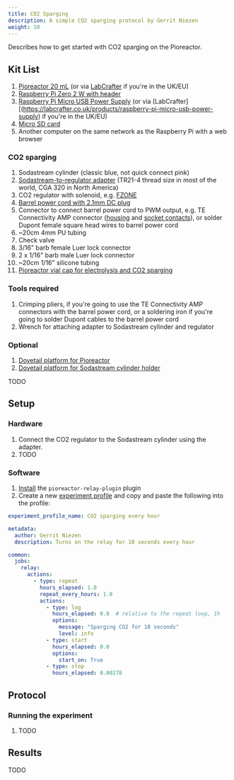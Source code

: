 ```yaml
---
title: CO2 Sparging
description: A simple CO2 sparging protocol by Gerrit Niezen
weight: 10
---
```


Describes how to get started with CO2 sparging on the Pioreactor.

## Kit List
1. [Pioreactor 20 mL](https://pioreactor.com/products/pioreactor-20ml?variant=46559156469816) (or via [LabCrafter](https://labcrafter.co.uk/products/pioreactor) if you're in the UK/EU)
1. [Raspberry Pi Zero 2 W with header](https://www.raspberrypi.com/products/raspberry-pi-zero-2-w/)
1. [Raspberry Pi Micro USB Power Supply](https://www.raspberrypi.com/products/micro-usb-power-supply/) (or via [LabCrafter][(https://labcrafter.co.uk/products/raspberry-pi-micro-usb-power-supply) if you're in the UK/EU)
1. [Micro SD card](https://docs.pioreactor.com/user-guide/common-questions#what-microsd-cards-do-you-recommend)
1. Another computer on the same network as the Raspberry Pi with a web browser

### CO2 sparging
1. Sodastream cylinder (classic blue, not quick connect pink)
1. [Sodastream-to-regulator adapter](https://www.aliexpress.com/item/4001089851288.html) (TR21-4 thread size in most of the world, CGA 320 in North America)
1. CO2 regulator with solenoid, e.g. [FZONE](https://fzaqua.com/collections/co2-system/products/fzone-dual-big-gauge-co2-regulator-1)
1. [Barrel power cord with 2.1mm DC plug](https://uk.farnell.com/pro-elec/pelb2059/lead-2-1mm-dc-plug-to-bare-end/dp/4160342)
1. Connector to connect barrel power cord to PWM output, e.g. TE Connectivity AMP connector ([housing](https://www.digikey.co.uk/en/products/detail/te-connectivity-amp-connectors/487526-1/469847) and [socket contacts](https://www.digikey.co.uk/en/products/detail/te-connectivity-amp-connectors/1-104479-0/1125892)), or solder Dupont female square head wires to barrel power cord
1. ~20cm 4mm PU tubing
1. Check valve
1. 3/16" barb female Luer lock connector
1. 2 x 1/16" barb male Luer lock connector
1. ~20cm 1/16" silicone tubing
1. [Pioreactor vial cap for electrolysis and CO2 sparging](https://www.printables.com/model/974845-pioreactor-vial-cap-with-hole-for-6mm-electrode)

### Tools required
1. Crimping pliers, if you're going to use the TE Connectivity AMP connectors with the barrel power cord, or a soldering iron if you're going to solder Dupont cables to the barrel power cord
1. Wrench for attaching adapter to Sodastream cylinder and regulator

### Optional
1. [Dovetail platform for Pioreactor](https://www.printables.com/model/298240-pioreactor-platform-with-dovetails-for-a-zero-mode)
1. [Dovetail platform for Sodastream cylinder holder](https://www.printables.com/model/855700-sodastream-holder-for-pioreactor)

TODO

## Setup

### Hardware
1. Connect the CO2 regulator to the Sodastream cylinder using the adapter.
1. TODO

### Software
1. [Install](https://docs.pioreactor.com/user-guide/using-community-plugins#installing-plugins) the `pioreactor-relay-plugin` plugin
1. Create a new [experiment profile](https://docs.pioreactor.com/user-guide/experiment-profiles) and copy and paste the following into the profile:

```yaml
experiment_profile_name: CO2 sparging every hour

metadata:
  author: Gerrit Niezen
  description: Turns on the relay for 10 seconds every hour

common:
  jobs:
    relay:
      actions:
        - type: repeat
          hours_elapsed: 1.0
          repeat_every_hours: 1.0
          actions:
            - type: log
              hours_elapsed: 0.0  # relative to the repeat loop, 1h
              options:
                message: "Sparging CO2 for 10 seconds"
                level: info
            - type: start
              hours_elapsed: 0.0
              options:
                start_on: True
            - type: stop
              hours_elapsed: 0.00278
```

## Protocol

### Running the experiment

1. TODO

## Results

TODO

